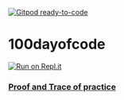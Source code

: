 [![Gitpod ready-to-code](https://img.shields.io/badge/Gitpod-ready--to--code-blue?logo=gitpod)](https://gitpod.io/#https://github.com/genialkartik/100daysofcode)

# 100dayofcode

[![Run on Repl.it](https://repl.it/badge/github/genialkartik/100daysofcode)](https://repl.it/github/genialkartik/100daysofcode)

### [Proof and Trace of practice](https://github.com/users/himanshu-brown/projects/2)
 
